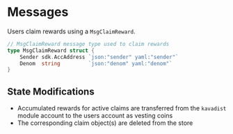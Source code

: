 <!--
order: 3
-->

# Messages

Users claim rewards using a `MsgClaimReward`.

```go
// MsgClaimReward message type used to claim rewards
type MsgClaimReward struct {
	Sender sdk.AccAddress `json:"sender" yaml:"sender"`
	Denom  string         `json:"denom" yaml:"denom"`
}
```

## State Modifications

* Accumulated rewards for active claims are transferred from the `kavadist` module account to the users account as vesting coins
* The corresponding claim object(s) are deleted from the store

